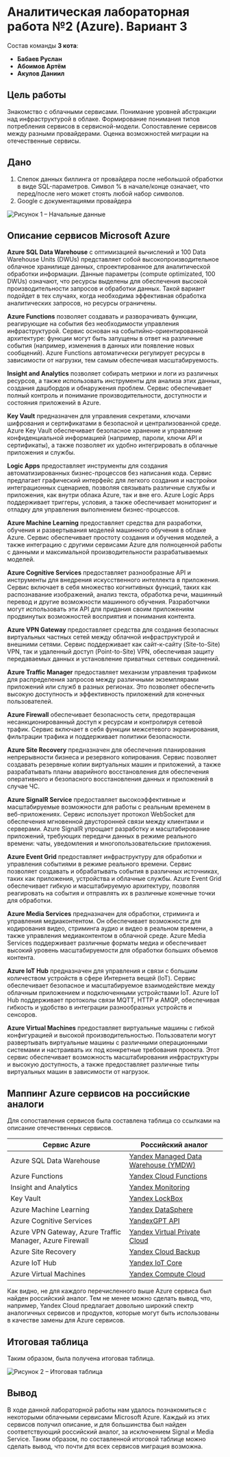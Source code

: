 # Аналитическая лабораторная работа №2 (Azure). Вариант 3

Cостав команды **3 кота**: 
+ **Бабаев Руслан**
+ **Абоимов Артём**
+ **Акулов Даниил**

## Цель работы

Знакомство с облачными сервисами. Понимание уровней абстракции над инфраструктурой в облаке. Формирование понимания типов потребления сервисов в сервисной-модели. Сопоставление сервисов между разными провайдерами. Оценка возможностей миграции на отечественные сервисы.

## Дано

1. Слепок данных биллинга от провайдера после небольшой обработки в виде SQL-параметров. Символ % в начале/конце означает, что перед/после него может стоять любой набор символов.
2. Google с документациями провайдера

![Рисунок 1 – Начальные данные](./data.png)

## Описание сервисов Microsoft Azure

**Azure SQL Data Warehouse** с оптимизацией вычислений и 100 Data Warehouse Units (DWUs) представляет собой высокопроизводительное облачное хранилище данных, cпроектированное для аналитической обработки информации. Данные параметры (compute optimizated, 100 DWUs) означают, что ресурсы выделены для обеспечения высокой производительности запросов и обработки данных. Такой вариант подойдет в тех случаях, когда необходима эффективная обработка аналитических запросов, но ресурсы ограничены.

**Azure Functions** позволяет создавать и разворачивать функции, реагирующие на события без необходимости управления инфраструктурой. Сервис основан на событийно-ориентированной архитектуре: функции могут быть запущены в ответ на различные события (например, изменения в данных или появление новых сообщений). Azure Functions автоматически регулирует ресурсы в зависимости от нагрузки, тем самым обеспечивая масштабируемость.

**Insight and Analytics** позволяет собирать метрики и логи из различных ресурсов, а также использовать инструменты для анализа этих данных, создания дашбордов и обнаружения проблем. Сервис обеспечивает полный контроль и понимание производительности, доступности и состояния приложений в Azure.

**Key Vault** предназначен для управления секретами, ключами шифрования и сертификатами в безопасной и централизованной среде. Azure Key Vault обеспечивает безопасное хранение и управление конфиденциальной информацией (например, пароли, ключи API и сертификаты), а также позволяет их удобно интегрировать в облачные приложения и службы.

**Logic Apps** предоставляет инструменты для создания автоматизированных бизнес-процессов без написания кода. Сервис предлагает графический интерфейс для легкого создания и настройки интеграционных сценариев, позволяя связывать различные службы и приложения, как внутри облака Azure, так и вне его. Azure Logic Apps поддерживает триггеры, условия, а также обеспечивает мониторинг и отладку для управления выполнением бизнес-процессов.

**Azure Machine Learning** предоставляет средства для разработки, обучения и развертывания моделей машинного обучения в облаке Azure. Сервис обеспечивает простоту создания и обучения моделей, а также интеграцию с другими сервисами Azure для полноценной работы с данными и максимальной производительности разрабатываемых моделей.

**Azure Cognitive Services** предоставляет разнообразные API и инструменты для внедрения искусственного интеллекта в приложения. Сервис включает в себя множество когнитивных функций, таких как распознавание изображений, анализ текста, обработка речи, машинный перевод и другие возможности машинного обучения. Разработчики могут использовать эти API для придания своим приложениям продвинутых возможностей восприятия и понимания контента.

**Azure VPN Gateway** предоставляет средства для создания безопасных виртуальных частных сетей между облачной инфраструктурой и внешними сетями. Сервис поддерживает как сайт-к-сайту (Site-to-Site) VPN, так и удаленный доступ (Point-to-Site) VPN, обеспечивая защиту передаваемых данных и установление приватных сетевых соединений.

**Azure Traffic Manager** предоставляет механизм управления трафиком для распределения запросов между различными экземплярами приложений или служб в разных регионах. Это позволяет обеспечить высокую доступность и эффективность приложений для конечных пользователей.

**Azure Firewall** обеспечивает безопасность сети, предотвращая несанкционированный доступ к ресурсам и контролируя сетевой трафик. Сервис включает в себя функции межсетевого экранирования, фильтрации трафика и поддерживает политики безопасности.

**Azure Site Recovery** предназначен для обеспечения планирования непрерывности бизнеса и резервного копирования. Сервис позволяет создавать резервные копии виртуальных машин и приложений, а также разрабатывать планы аварийного восстановления для обеспечения оперативного и безопасного восстановления данных и приложений в случае ЧС.

**Azure SignalR Service** предоставляет высокоэффективные и масштабируемые возможности для работы с реальным временем в веб-приложениях. Сервис использует протокол WebSocket для обеспечения мгновенной двусторонней связи между клиентами и серверами. Azure SignalR упрощает разработку и масштабирование приложений, требующих передачи данных в режиме реального времени: чаты, уведомления и многопользовательские приложения.

**Azure Event Grid** предоставляет инфраструктуру для обработки и управления событиями в режиме реального времени. Сервис позволяет создавать и обрабатывать события в различных источниках, таких как приложения, устройства и облачные службы. Azure Event Grid обеспечивает гибкую и масштабируемую архитектуру, позволяя реагировать на события и отправлять их в различные конечные точки для обработки.

**Azure Media Services** предназначен для обработки, стриминга и управления медиаконтентом. Он обеспечивает возможности для кодирования видео, стриминга аудио и видео в реальном времени, а также управления медиаконтентом в облачной среде. Azure Media Services поддерживает различные форматы медиа и обеспечивает высокий уровень масштабируемости для обработки больших объемов контента.

**Azure IoT Hub** предназначен для управления и связи с большим количеством устройств в сфере Интернета вещей (IoT). Сервис обеспечивает безопасное и масштабируемое взаимодействие между облачным приложением и подключенными устройствами IoT. Azure IoT Hub поддерживает протоколы связи MQTT, HTTP и AMQP, обеспечивая гибкость и удобство в интеграции разнообразных устройств и сенсоров.

**Azure Virtual Machines** предоставляет виртуальные машины с гибкой конфигурацией и высокой производительностью. Пользователи могут развертывать виртуальные машины с различными операционными системами и настраивать их под конкретные требования проекта. Этот сервис обеспечивает возможность масштабирования инфраструктуры и высокую доступность, а также предоставляет различные типы виртуальных машин в зависимости от нагрузок.

## Маппинг Azure сервисов на российские аналоги

Для сопоставления сервисов была составлена таблица со ссылками на описание отечественных сервисов.

| **Сервис Azure** | **Российский аналог** |
| --- | --- |
| Azure SQL Data Warehouse | [Yandex Managed Data Warehouse (YMDW)](https://cloud.yandex.ru/ru/solutions/data-warehouse) |
| Azure Functions | [Yandex Cloud Functions](https://cloud.yandex.ru/ru/docs/functions/) |
| Insight and Analytics | [Yandex Monitoring](https://cloud.yandex.ru/ru/docs/monitoring/) |
| Key Vault | [Yandex LockBox](https://cloud.yandex.com/ru/docs/lockbox/) |
| Azure Machine Learning | [Yandex DataSphere](https://cloud.yandex.com/ru/docs/datasphere/) |
| Azure Cognitive Services | [YandexGPT API](https://cloud.yandex.com/ru/docs/yandexgpt/) |
| Azure VPN Gateway, Azure Traffic Manager, Azure Firewall | [Yandex Virtual Private Cloud](https://cloud.yandex.com/ru/docs/vpc/) |
| Azure Site Recovery | [Yandex Cloud Backup](https://cloud.yandex.com/ru/docs/backup/) |
| Azure IoT Hub | [Yandex IoT Core](https://cloud.yandex.com/ru/docs/iot-core/) |
| Azure Virtual Machines | [Yandex Compute Cloud](https://cloud.yandex.com/ru/docs/compute/) |

Как видно, не для каждого перечисленного выше Azure сервиса был найден российский аналог. Тем не менее можно сделать вывод, что, например, Yandex Cloud предлагает довольно широкий спектр аналогичных сервисов и продуктов, которые могут быть использованы в качестве замены для Azure сервисов.

## Итоговая таблица

Таким образом, была получена итоговая таблица.

![Рисунок 2 – Итоговая таблица](./result.png)

## Вывод

В ходе данной лабораторной работы нам удалось познакомиться с некоторыми облачными сервисами Microsoft Azure. Каждый из этих сервисов получил описание, и для большинства был найден соответствующий российский аналог, за исключением Signal и Media Service. Таким образом, по составленной итоговой таблице можно сделать вывод, что почти для всех сервисов миграция возможна.

